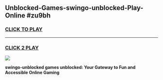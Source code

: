 
## Unblocked-Games-swingo-unblocked-Play-Online #zu9bh
<h3>
<a href="https://news.freeplayer.one?title=swingo-unblocked&ref=3">CLICK TO PLAY</a></h3>
<hr>

<h3>
<a href="https://news.freeplayer.one?title=swingo-unblocked&ref=3">CLICK 2 PLAY</a>
  
</h3>

<a href="https://news.freeplayer.one?title=swingo-unblocked&ref=3"><img src="https://clearcache.store/games.png"></a>


**swingo-unblocked games unblocked: Your Gateway to Fun and Accessible Online Gaming**
